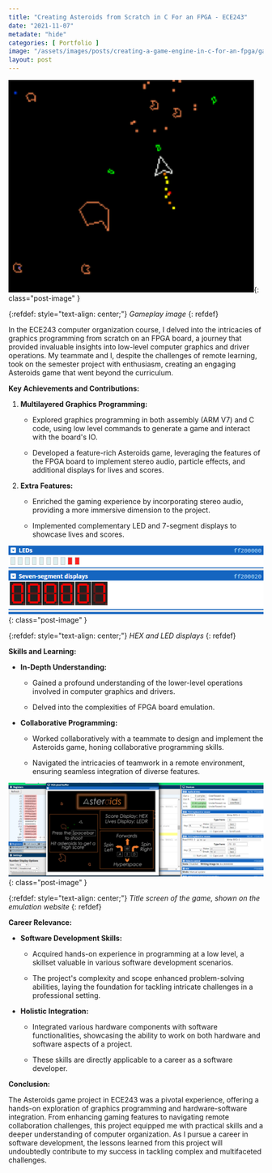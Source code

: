 ```yaml
---
title: "Creating Asteroids from Scratch in C For an FPGA - ECE243"
date: "2021-11-07"
metadate: "hide"
categories: [ Portfolio ]
image: "/assets/images/posts/creating-a-game-engine-in-c-for-an-fpga/gameplay.webp"
layout: post
---
```



![](/assets/images/posts/creating-a-game-engine-in-c-for-an-fpga/gameplay.webp?w=485){: class="post-image" }

{:refdef: style="text-align: center;"}
*Gameplay image*
{: refdef}

In the ECE243 computer organization course, I delved into the intricacies of graphics programming from scratch on an FPGA board, a journey that provided invaluable insights into low-level computer graphics and driver operations. My teammate and I, despite the challenges of remote learning, took on the semester project with enthusiasm, creating an engaging Asteroids game that went beyond the curriculum.

**Key Achievements and Contributions:**

1. **Multilayered Graphics Programming:**
    - Explored graphics programming in both assembly (ARM V7) and C code, using low level commands to generate a game and interact with the board's IO.
    
    - Developed a feature-rich Asteroids game, leveraging the features of the FPGA board to implement stereo audio, particle effects, and additional displays for lives and scores.

3. **Extra Features:**
    - Enriched the gaming experience by incorporating stereo audio, providing a more immersive dimension to the project.
    
    - Implemented complementary LED and 7-segment displays to showcase lives and scores.


![](/assets/images/posts/creating-a-game-engine-in-c-for-an-fpga/hex.webp?w=603){: class="post-image" }

{:refdef: style="text-align: center;"}
*HEX and LED displays*
{: refdef}

**Skills and Learning:**

- **In-Depth Understanding:**
    - Gained a profound understanding of the lower-level operations involved in computer graphics and drivers.
    
    - Delved into the complexities of FPGA board emulation.

- **Collaborative Programming:**
    - Worked collaboratively with a teammate to design and implement the Asteroids game, honing collaborative programming skills.
    
    - Navigated the intricacies of teamwork in a remote environment, ensuring seamless integration of diverse features.


![](/assets/images/posts/creating-a-game-engine-in-c-for-an-fpga/EmulationSite.webp?w=1024){: class="post-image" }

{:refdef: style="text-align: center;"}
*Title screen of the game, shown on the emulation website*
{: refdef}

**Career Relevance:**

- **Software Development Skills:**
    - Acquired hands-on experience in programming at a low level, a skillset valuable in various software development scenarios.
    
    - The project's complexity and scope enhanced problem-solving abilities, laying the foundation for tackling intricate challenges in a professional setting.

- **Holistic Integration:**
    - Integrated various hardware components with software functionalities, showcasing the ability to work on both hardware and software aspects of a project.
    
    - These skills are directly applicable to a career as a software developer.

**Conclusion:**

The Asteroids game project in ECE243 was a pivotal experience, offering a hands-on exploration of graphics programming and hardware-software integration. From enhancing gaming features to navigating remote collaboration challenges, this project equipped me with practical skills and a deeper understanding of computer organization. As I pursue a career in software development, the lessons learned from this project will undoubtedly contribute to my success in tackling complex and multifaceted challenges.
